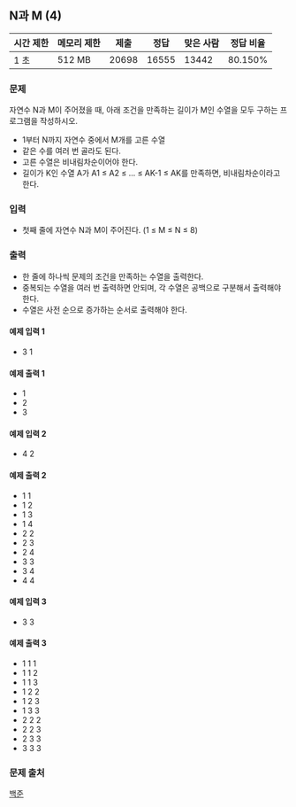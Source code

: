 ## N과 M (4)
 
|시간 제한|	메모리 제한|	제출|	정답|	맞은 사람|	정답 비율|
|---|---|---|---|---|---|
|1 초|	512 MB|	20698|	16555|	13442|	80.150%|

### 문제

자연수 N과 M이 주어졌을 때, 아래 조건을 만족하는 길이가 M인 수열을 모두 구하는 프로그램을 작성하시오.
- 1부터 N까지 자연수 중에서 M개를 고른 수열
- 같은 수를 여러 번 골라도 된다.
- 고른 수열은 비내림차순이어야 한다.
- 길이가 K인 수열 A가 A1 ≤ A2 ≤ ... ≤ AK-1 ≤ AK를 만족하면, 비내림차순이라고 한다.

### 입력
- 첫째 줄에 자연수 N과 M이 주어진다. (1 ≤ M ≤ N ≤ 8)

### 출력
- 한 줄에 하나씩 문제의 조건을 만족하는 수열을 출력한다. 
- 중복되는 수열을 여러 번 출력하면 안되며, 각 수열은 공백으로 구분해서 출력해야 한다.
- 수열은 사전 순으로 증가하는 순서로 출력해야 한다.

#### 예제 입력 1 
- 3 1

#### 예제 출력 1 
- 1
- 2
- 3

#### 예제 입력 2 
- 4 2

#### 예제 출력 2 
- 1 1
- 1 2
- 1 3
- 1 4
- 2 2
- 2 3
- 2 4
- 3 3
- 3 4
- 4 4

#### 예제 입력 3 
- 3 3

#### 예제 출력 3 
- 1 1 1
- 1 1 2
- 1 1 3
- 1 2 2
- 1 2 3
- 1 3 3
- 2 2 2
- 2 2 3
- 2 3 3
- 3 3 3

### 문제 출처
[백준](https://www.acmicpc.net/problem/15652)